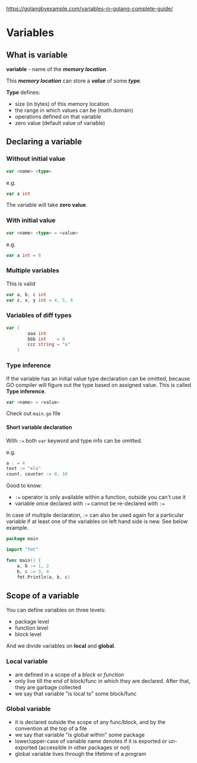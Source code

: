 https://golangbyexample.com/variables-in-golang-complete-guide/
# Variables

## What is variable

**variable** - name of the ***memory location***.

This ***memory location*** can store a ***value*** of some ***type***.

**Type** defines:
- size (in bytes) of this memory location
- the range in which values can be (math.domain)
- operations defined on that variable
- zero value (default value of variable)

## Declaring a variable
### Without initial value
```go
var <name> <type>
```
e.g.
```go
var a int
```
The variable will take **zero value**.
### With initial value
```go
var <name> <type> = <value>
```

e.g.
```go
var a int = 8
```

### Multiple variables
This is valid
```go
var a, b, c int
var z, x, y int = 4, 5, 6
```

### Variables of diff types
```go
var (
        aaa int
        bbb int    = 8
        ccc string = "a"
    )
```

### Type inference
If the variable has an initial value type declaration can be omitted, because GO compiler will figure out the type based on assigned value. This is called **Type inference**.
```go
var <name> = <value>
```

Check out `main.go` file

#### Short variable declaration
With `:=` both `var` keyword and type info can be omitted.

e.g.
```go
a : = 4
text := "elo"
count, counter := 0, 10
```

Good to know:
- `:=` operator is only available within a function, outside you can't use it
- variable once declared with `:=` cannot be re-declared with `:=`

In case of multiple declaration, := can also be used again for a particular variable if at least one of the variables on left hand side is new. See below example.

```go
package main

import "fmt"

func main() {
    a, b := 1, 2
    b, c := 3, 4
    fmt.Println(a, b, c)

```

## Scope of a variable

You can define variables on three levels:
- package level
- function level
- block level

And we divide variables on **local** and **global**.

### Local variable
- are defined in a scope of a *block* or *function*
- only live till the end of block/func in which they are declared. After that, they are garbage collected
- we say that variable "is local to" some block/func

### Global variable
- it is declared outside the scope of any func/block, and by the convention at the top of a file
- we say that variable "is global within" some package
- lower/upper-case of variable name denotes if it is exported or un-exported (accessible in other packages or not)
- global variable lives through the lifetime of a program



